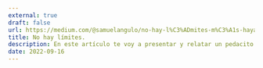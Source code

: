 ```yaml
---
external: true
draft: false
url: https://medium.com/@samuelangulo/no-hay-l%C3%ADmites-m%C3%A1s-haya-de-los-que-crees-tener-15c2c82b094a
title: No hay límites.
description: En este artículo te voy a presentar y relatar un pedacito de mi, un pedacito muy importante de mi historia y mi introducción al ciclismo. 
date: 2022-09-16
---
```

